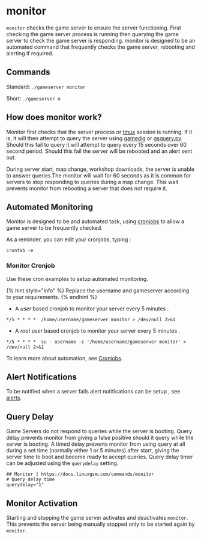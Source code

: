 # monitor

`monitor` checks the game server to ensure the server functioning. First checking the game server process is running then querying the game server to check the game server is responding. monitor is designed to be an automated command that frequently checks the game server, rebooting and alerting if required.

## Commands

Standard: `./gameserver monitor`

Short: `./gameserver m`

## How does monitor work?

Monitor first checks that the server process or [tmux](../requirements/tmux.md) session is running. If it is, it will then attempt to query the server using [gamedig](../requirements/gamedig.md) or [gsquery.py](monitor.md). Should this fail to query it will attempt to query every 15 seconds over 60 second period. Should this fail the server will be rebooted and an alert sent out.

During server start, map change, workshop downloads, the server is unable to answer queries.The monitor will wait for 60 seconds as it is common for servers to stop responding to queries during a map change. This wait prevents monitor from rebooting a server that does not require it.

## Automated Monitoring

Monitor is designed to be and automated task, using [cronjobs](../configuration/cronjobs.md) to allow a game server to be frequently checked.

As a reminder, you can edit your cronjobs, typing :

```text
crontab -e
```

### Monitor Cronjob

Use these cron examples to setup automated monitoring.

{% hint style="info" %}
Replace the username and gameserver according to your requirements.
{% endhint %}

* A _user_ based cronjob to monitor your server every 5 minutes .

```text
*/5 * * * *  /home/username/gameserver monitor > /dev/null 2>&1
```

* A _root user_ based cronjob to monitor your server every 5 minutes .

```text
*/5 * * * *  su - username -c '/home/username/gameserver monitor' > /dev/null 2>&1
```

To learn more about automation, see [Cronjobs](../configuration/cronjobs.md).

## Alert Notifications

To be notified when a server fails alert notifications can be setup , see [alerts](../alerts/).

## Query Delay

Game Servers do not respond to queries while the server is booting. Query delay prevents monitor from giving a false positive should it query while the server is booting. A timed delay prevents monitor from using query at all during a set time \(normally either 1 or 5 minutes\) after start, giving the server time to boot and become ready to accept queries. Query delay timer can be adjusted using the `querydelay` setting.

```text
## Monitor | https://docs.linuxgsm.com/commands/monitor
# Query delay time
querydelay="1"
```

## Monitor Activation

Starting and stopping the game server activates and deactivates `monitor`. This prevents the server being manually stopped only to be started again by `monitor`.

